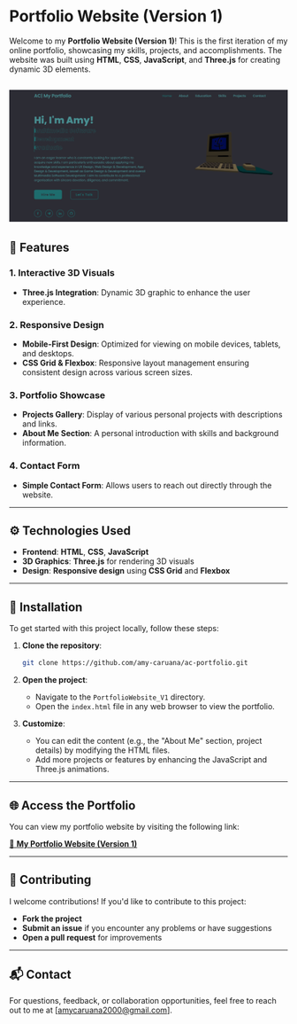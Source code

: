 
# Portfolio Website (Version 1)

Welcome to my **Portfolio Website (Version 1)**! This is the first iteration of my online portfolio, showcasing my skills, projects, and accomplishments. The website was built using **HTML**, **CSS**, **JavaScript**, and **Three.js** for creating dynamic 3D elements.

![Overview Picture](https://github.com/amy-caruana/ac-portfolio/blob/main/Projects/PortfolioWebsite_V1/images/overview.png)
---

## 🌟 Features

### **1. Interactive 3D Visuals**
- **Three.js Integration**: Dynamic 3D graphic to enhance the user experience.

### **2. Responsive Design**
- **Mobile-First Design**: Optimized for viewing on mobile devices, tablets, and desktops.
- **CSS Grid & Flexbox**: Responsive layout management ensuring consistent design across various screen sizes.

### **3. Portfolio Showcase**
- **Projects Gallery**: Display of various personal projects with descriptions and links.
- **About Me Section**: A personal introduction with skills and background information.

### **4. Contact Form**
- **Simple Contact Form**: Allows users to reach out directly through the website.

---

## ⚙️ Technologies Used

- **Frontend**: **HTML**, **CSS**, **JavaScript**
- **3D Graphics**: **Three.js** for rendering 3D visuals
- **Design**: **Responsive design** using **CSS Grid** and **Flexbox**

---

## 🚀 Installation

To get started with this project locally, follow these steps:

1. **Clone the repository**:
   ```bash
   git clone https://github.com/amy-caruana/ac-portfolio.git
   ```

2. **Open the project**:
   - Navigate to the `PortfolioWebsite_V1` directory.
   - Open the `index.html` file in any web browser to view the portfolio.

3. **Customize**:
   - You can edit the content (e.g., the "About Me" section, project details) by modifying the HTML files.
   - Add more projects or features by enhancing the JavaScript and Three.js animations.

---

## 🌐 Access the Portfolio

You can view my portfolio website by visiting the following link:

[🔗 **My Portfolio Website (Version 1)**](https://ac-portfolio.wuaze.com/)

---

## 🤝 Contributing

I welcome contributions! If you'd like to contribute to this project:
- **Fork the project**
- **Submit an issue** if you encounter any problems or have suggestions
- **Open a pull request** for improvements

---

## 📬 Contact

For questions, feedback, or collaboration opportunities, feel free to reach out to me at [amycaruana2000@gmail.com].

